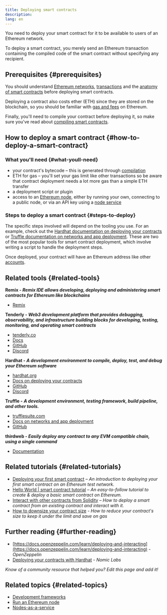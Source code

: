 ```yaml
---
title: Deploying smart contracts
description:
lang: en
---
```


You need to deploy your smart contract for it to be available to users of an Ethereum network.

To deploy a smart contract, you merely send an Ethereum transaction containing the compiled code of the smart contract without specifying any recipient.

## Prerequisites {#prerequisites}

You should understand [Ethereum networks](/developers/docs/networks/), [transactions](/developers/docs/transactions/) and the [anatomy of smart contracts](/developers/docs/smart-contracts/anatomy/) before deploying smart contracts.

Deploying a contract also costs ether (ETH) since they are stored on the blockchain, so you should be familiar with [gas and fees](/developers/docs/gas/) on Ethereum.

Finally, you'll need to compile your contract before deploying it, so make sure you've read about [compiling smart contracts](/developers/docs/smart-contracts/compiling/).

## How to deploy a smart contract {#how-to-deploy-a-smart-contract}

### What you'll need {#what-youll-need}

- your contract's bytecode – this is generated through [compilation](/developers/docs/smart-contracts/compiling/)
- ETH for gas – you'll set your gas limit like other transactions so be aware that contract deployment needs a lot more gas than a simple ETH transfer
- a deployment script or plugin
- access to an [Ethereum node](/developers/docs/nodes-and-clients/), either by running your own, connecting to a public node, or via an API key using a [node service](/developers/docs/nodes-and-clients/nodes-as-a-service/)

### Steps to deploy a smart contract {#steps-to-deploy}

The specific steps involved will depend on the tooling you use. For an example, check out the [Hardhat documentation on deploying your contracts](https://hardhat.org/guides/deploying.html) or [Truffle documentation on networks and app deployment](https://www.trufflesuite.com/docs/truffle/advanced/networks-and-app-deployment). These are two of the most popular tools for smart contract deployment, which involve writing a script to handle the deployment steps.

Once deployed, your contract will have an Ethereum address like other [accounts](/developers/docs/accounts/).

## Related tools {#related-tools}

**Remix - _Remix IDE allows developing, deploying and administering smart contracts for Ethereum like blockchains_**

- [Remix](https://remix.ethereum.org)

**Tenderly - _Web3 development platform that provides debugging, observability, and infrastructure building blocks for developing, testing, monitoring, and operating smart contracts_**

- [tenderly.co](https://tenderly.co/)
- [Docs](https://docs.tenderly.co/)
- [GitHub](https://github.com/Tenderly)
- [Discord](https://discord.gg/eCWjuvt)

**Hardhat - _A development environment to compile, deploy, test, and debug your Ethereum software_**

- [hardhat.org](https://hardhat.org/getting-started/)
- [Docs on deploying your contracts](https://hardhat.org/guides/deploying.html)
- [GitHub](https://github.com/nomiclabs/hardhat)
- [Discord](https://discord.com/invite/TETZs2KK4k)

**Truffle -** **_A development environment, testing framework, build pipeline, and other tools._**

- [trufflesuite.com](https://www.trufflesuite.com/)
- [Docs on networks and app deployment](https://www.trufflesuite.com/docs/truffle/advanced/networks-and-app-deployment)
- [GitHub](https://github.com/trufflesuite/truffle)

**thirdweb - _Easily deploy any contract to any EVM compatible chain, using a single command_**

- [Documentation](https://portal.thirdweb.com/deploy/)

## Related tutorials {#related-tutorials}

- [Deploying your first smart contract](/developers/tutorials/deploying-your-first-smart-contract/) _– An introduction to deploying your first smart contract on an Ethereum test network._
- [Hello World | smart contract tutorial](/developers/tutorials/hello-world-smart-contract/) _– An easy-to-follow tutorial to create & deploy a basic smart contract on Ethereum._
- [Interact with other contracts from Solidity](/developers/tutorials/interact-with-other-contracts-from-solidity/) _– How to deploy a smart contract from an existing contract and interact with it._
- [How to downsize your contract size](/developers/tutorials/downsizing-contracts-to-fight-the-contract-size-limit/) _- How to reduce your contract's size to keep it under the limit and save on gas_

## Further reading {#further-reading}

- [https://docs.openzeppelin.com/learn/deploying-and-interacting](https://docs.openzeppelin.com/learn/deploying-and-interacting) - _OpenZeppelin_
- [Deploying your contracts with Hardhat](https://hardhat.org/guides/deploying.html) - _Nomic Labs_

_Know of a community resource that helped you? Edit this page and add it!_

## Related topics {#related-topics}

- [Development frameworks](/developers/docs/frameworks/)
- [Run an Ethereum node](/developers/docs/nodes-and-clients/run-a-node/)
- [Nodes-as-a-service](/developers/docs/nodes-and-clients/nodes-as-a-service)
